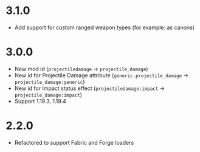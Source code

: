 # 3.1.0
- Add support for custom ranged weapon types (for example: as canons)

# 3.0.0
- New mod id (`projectiledamage` -> `projectile_damage`)
- New id for Projectile Damage attribute  (`generic.projectile_damage` -> `projectile_damage:generic`)
- New id for Impact status effect  (`projectiledamage:impact` -> `projectile_damage:impact`)
- Support 1.19.3, 1.19.4

# 2.2.0
- Refactored to support Fabric and Forge loaders 